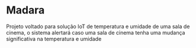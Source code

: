 # Madara
Projeto voltado para solução IoT de temperatura e umidade de uma sala de cinema, o sistema alertará caso uma sala de cinema tenha uma mudança significativa na temperatura e umidade
